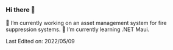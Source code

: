### Hi there 👋

<!--
**Danvdh87/Danvdh87** is a ✨ _special_ ✨ repository because its `README.md` (this file) appears on your GitHub profile.

Here are some ideas to get you started:

- 🔭 I’m currently working on ...
- 🌱 I’m currently learning ...
- 👯 I’m looking to collaborate on ...
- 🤔 I’m looking for help with ...
- 💬 Ask me about ...
- 📫 How to reach me: ...
- ⚡ Fun fact: ...
-->

🔭 I’m currently working on an asset management system for fire suppression systems.
🌱 I’m currently learning .NET Maui.

Last Edited on: 2022/05/09
